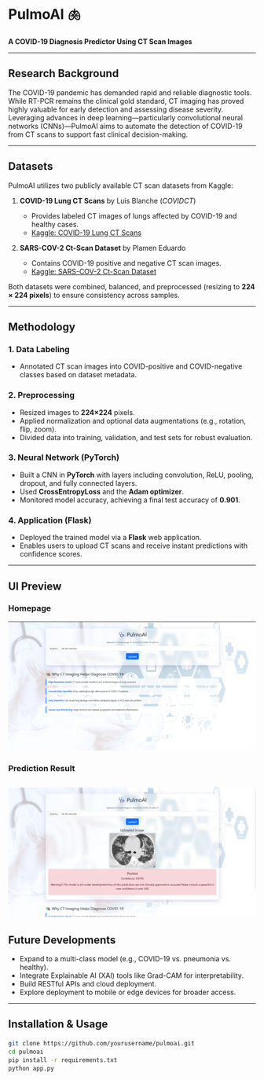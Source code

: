 # PulmoAI 🫁  
**A COVID-19 Diagnosis Predictor Using CT Scan Images**

---

##  Research Background  
The COVID-19 pandemic has demanded rapid and reliable diagnostic tools. While RT-PCR remains the clinical gold standard, CT imaging has proved highly valuable for early detection and assessing disease severity. Leveraging advances in deep learning—particularly convolutional neural networks (CNNs)—PulmoAI aims to automate the detection of COVID-19 from CT scans to support fast clinical decision-making.

---

##  Datasets  
PulmoAI utilizes two publicly available CT scan datasets from Kaggle:

1. **COVID-19 Lung CT Scans** by Luis Blanche (_COVIDCT_)  
   - Provides labeled CT images of lungs affected by COVID-19 and healthy cases.  
   - [Kaggle: COVID-19 Lung CT Scans](https://www.kaggle.com/datasets/luisblanche/covidct)

2. **SARS-COV-2 Ct-Scan Dataset** by Plamen Eduardo  
   - Contains COVID-19 positive and negative CT scan images.  
   - [Kaggle: SARS-COV-2 Ct-Scan Dataset](https://www.kaggle.com/datasets/plameneduardo/sarscov2-ctscan-dataset)

Both datasets were combined, balanced, and preprocessed (resizing to **224 × 224 pixels**) to ensure consistency across samples.

---

##  Methodology

### 1. **Data Labeling**  
- Annotated CT scan images into COVID-positive and COVID-negative classes based on dataset metadata.

### 2. **Preprocessing**  
- Resized images to **224×224** pixels.  
- Applied normalization and optional data augmentations (e.g., rotation, flip, zoom).  
- Divided data into training, validation, and test sets for robust evaluation.

### 3. **Neural Network (PyTorch)**  
- Built a CNN in **PyTorch** with layers including convolution, ReLU, pooling, dropout, and fully connected layers.  
- Used **CrossEntropyLoss** and the **Adam optimizer**.  
- Monitored model accuracy, achieving a final test accuracy of **0.901**.

### 4. **Application (Flask)**  
- Deployed the trained model via a **Flask** web application.  
- Enables users to upload CT scans and receive instant predictions with confidence scores.

---
## UI Preview
### Homepage
![PulmoAI Homepage](images/UI.png)

### Prediction Result
![Prediction Output](images/prediction.png)
---

##  Future Developments  
- Expand to a multi-class model (e.g., COVID-19 vs. pneumonia vs. healthy).  
- Integrate Explainable AI (XAI) tools like Grad-CAM for interpretability.  
- Build RESTful APIs and cloud deployment.  
- Explore deployment to mobile or edge devices for broader access.

---

##  Installation & Usage

```bash
git clone https://github.com/yourusername/pulmoai.git
cd pulmoai
pip install -r requirements.txt
python app.py
